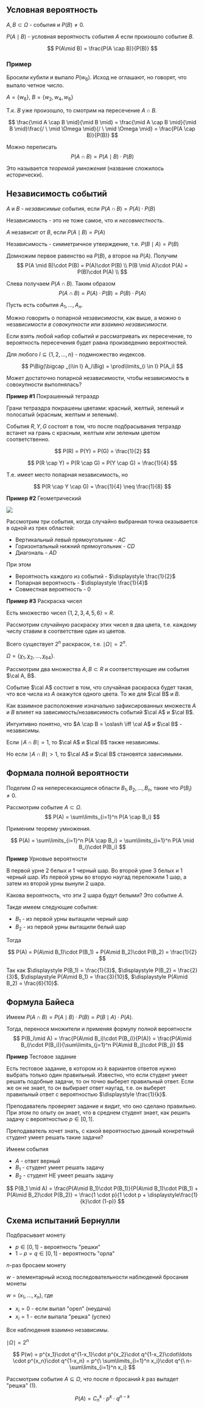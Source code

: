 ## Условная вероятность

$A, B \subset \Omega$ - события и $P(B) \neq 0$.

$P(A\mid B)$ - условная вероятность события $A$ если произошло событие $B$.

$$
P(A\mid B) = \frac{P(A \cap B)}{P(B)}
$$

### Пример

Бросили кубили и выпало $P(w_6)$. Исход не оглашают, но говорят, что выпало четное число.

$A=\{w_6\}$, $B=\{w_2, w_4, w_6\}$

Т.к. $B$ уже произошло, то смотрим на пересечение $A \cap B$.

$$
\frac{\mid A \cap B \mid}{\mid B \mid} = \frac{\mid A \cap B \mid}{\mid B \mid}\frac{/ \ \mid \Omega \mid}{/ \ \mid \Omega \mid} = \frac{P(A \cap B)}{P(B)}
$$

Можно переписать
$$
P(A \cap B) = P(A \mid B)\cdot P(B)
$$

Это называется _теоремой умножения_ (название сложилось исторически).

## Независимость событий

$A$ и $B$ - _независимые_ события, если $P(A \cap B) = P(A)\cdot P(B)$

Независимость - это не тоже самое, что и _несовместность_.

$A$ независит от $B$, если $P(A \mid B) = P(A)$

Независимость - симметричное утверждение, т.е. $P(B \mid A) = P(B)$

Домножим первое равенство на $P(B)$, а второе на $P(A)$. Получим
$$
P(A \mid B)\cdot P(B) = P(A)\cdot P(B) \\
P(B \mid A)\cdot P(A) = P(B)\cdot P(A) \\
$$

Слева получаем $P(A\cap B)$. Таким образом
$$
P(A\cap B) = P(A)\cdot P(B) = P(B)\cdot P(A)
$$

Пусть есть события $A_1, \ldots , A_n$.

Можно говорить о попарной независимости, как выше, а можно о независимости _в совокупности_ или _взаимно независимости_.

Если взять любой набор событий и рассматривать их пересечение, то вероятность пересечения будет равна произведению вероятностей.

Для любого $I \subseteq \{ 1,2,\ldots , n\}$ - подмножество индексов.

$$
P\Big(\bigcap _{i\in I} A_i\Big) = \prod\limits_{i \in I} P(A_i)
$$

Может достаточно попарной независимости, чтобы независимость в совокупности выполнялась?

**Пример #1** Покрашенный тетраэдр

Грани тетраэдра покрашены цветами: красный, желтый, зеленый и полосатый (красным, желтым и зеленым).

События $R, Y, G$ состоят в том, что после подбрасывания тетраэдр встанет на грань с красным, желтым или зеленым цветом соответственно.

$$
P(R) = P(Y) = P(G) = \frac{1}{2}
$$

$$
P(R \cap Y) = P(R \cap G) = P(Y \cap G) = \frac{1}{4}
$$

Т.е. имеет место попарная независимость, но

$$
P(R \cap Y \cap G) = \frac{1}{4} \neq \frac{1}{8}
$$

**Пример #2** Геометрический

<img src='img/prob-2.svg'>

Рассмотрим три события, когда случайно выбранная точка оказывается в одной из трех областей:

- Вертикальный левый прямоугольник - $AC$ 
- Горизонтальный нижний прямоугольник - $CD$
- Диагональ - $AD$

При этом
- Вероятность каждого из событий - $\displaystyle \frac{1}{2}$
- Попарная вероятность - $\displaystyle \frac{1}{4}$
- Совместная вероятность  - $0$

**Пример #3** Раскраска чисел

Есть множество чисел $\{1,2,3,4,5,6\} = R$.

Рассмотрим случайную раскраску этих чисел в два цвета, т.е. каждому числу ставим в соответствие один из цветов.

Всего существует $2^n$ раскрасок, т.е. $\mid \Omega \mid = 2^n$.

$\Omega = \{\chi_1, \chi_2, \ldots, \chi_{64}\}$.

Рассмотрим два множества $A,B \subset R$ и соответствующие им события $\cal A, B$.

Событие $\cal A$ состоит в том, что случайная раскраска будет такая, что все числа из $A$ окажутся одного цвета. То же для $\cal B$ и $B$.

Как взаимное расположение изначально зафиксированных множеств $A$ и $B$ влияет на зависимость/независимость событий $\cal A$ и $\cal B$.

Интуитивно понятно, что $A \cap B = \oslash \iff \cal A$ и $\cal B$ - независимы.

Если $\mid A \cap B \mid = 1$, то $\cal A$ и $\cal B$ также независимы.

Но если $\mid A \cap B \mid > 1$, то $\cal A$ и $\cal B$ становятся зависимыми.

## Формала полной вероятности

Поделим $\Omega$ на непересекающиеся области $B_1, B_2, \ldots, B_n$, такие что $P(B_i) \neq 0$.

Рассмотрим событие $A \subset \Omega$.
$$
P(A) = \sum\limits_{i=1}^n P(A \cap B_i)
$$

Применим теорему умножения.

$$
P(A) = \sum\limits_{i=1}^n P(A \cap B_i) = \sum\limits_{i=1}^n P(A \mid B_i)\cdot P(B_i)
$$

**Пример** Урновые вероятности

В первой урне $2$ белых и $1$ черный шар. Во второй урне $3$ белых и $1$ черный шар.
Из первой урны во вторую наугад переложили $1$ шар, а затем из второй урны вынули $2$ шара.

Какова вероятность, что эти $2$ шара будут белыми? Это событие $A$.

Такде имеем следующие события:

- $B_1$ - из первой урны вытащили черный шар
- $B_2$ - из первой урны вытащили белый шар

Тогда 

$$
P(A) = P(A\mid B_1)\cdot P(B_1) + P(A\mid B_2)\cdot P(B_2) = \frac{1}{2}
$$

Так как $\displaystyle P(B_1) = \frac{1}{3}$, $\displaystyle P(B_2) = \frac{2}{3}$, $\displaystyle P(A\mid B_1) = \frac{3}{10}$, $\displaystyle P(A\mid B_2) = \frac{6}{10}$.

## Формула Байеса

Имеем $P(A\cap B)=P(A\mid B)\cdot P(B)=P(B\mid A)\cdot P(A)$.

Тогда, перенося множители и применяя формулу полной вероятности
$$
P(B_i\mid A) = \frac{P(A\mid B_i)\cdot P(B_i)}{P(A)} = \frac{P(A\mid B_i)\cdot P(B_i)}{\sum\limits_{j=1}^n P(A\mid B_j)\cdot P(B_j)}
$$

**Пример** Тестовое задание

Есть тестовое задание, в котором из $k$ вариантов ответов нужно выбрать только один правильный. Известно, что если студент умеет решать подобные задачи, то он точно выберет правильный ответ. Если же он не знает, то он выбирает ответ наугад, т.е. он выберет правильный ответ с вероятностью $\displaystyle \frac{1}{k}$.

Преподаватель проверяет задание и видит, что оно сделано правильно. При этом по опыту он знает, что в среднем студент знает, как решить задачу с вероятностью $p \in [0, 1]$.

Преподаватель хочет знать, с какой вероятностью данный конкретный студент умеет решать такие задачи?

Имеем события

- $A$ - ответ верный
- $B_1$ - студент умеет решать задачу
- $B_2$ - студент НЕ умеет решать задачу

$$
P(B_1 \mid A) = \frac{P(A\mid B_1)\cdot P(B_1)}{P(A\mid B_1)\cdot P(B_1) + P(A\mid B_2)\cdot P(B_2)} = \frac{1 \cdot p}{1 \cdot p + \displaystyle\frac{1}{k}\cdot (1-p)}
$$

## Схема испытаний Бернулли

Подбрасывает монету

- $p\in [0,1]$ - вероятность "решки"
- $1-p = q \in [0,1]$ - вероятность "орла"

$n$-раз бросаем монету

$w$ - элементарный исход последовательности наблюдений бросания монеты

$w = (x_1, \ldots, x_n)$, где 
- $x_i = 0$ - если выпал "орел" (неудача)
- $x_i = 1$ - если выпала "решка" (успех)

Все наблюдения взаимно независимы.

$\mid \Omega \mid = 2^n$ 

$$
P(w) = p^{x_1}\cdot q^{1-x_1}\cdot p^{x_2}\cdot q^{1-x_2}\cdot\ldots \cdot p^{x_n}\cdot q^{1-x_n} = p^{\  \sum\limits_{i=1}^n x_i}\cdot q^{\ n- \sum\limits_{i=1}^n x_i}
$$

Рассмотрим событие $A\subseteq \Omega$, что после $n$ бросаний $k$ раз выпадет "решка" (1).

$$
P(A) = C_n^k \cdot p^k \cdot q^{n-k}
$$




